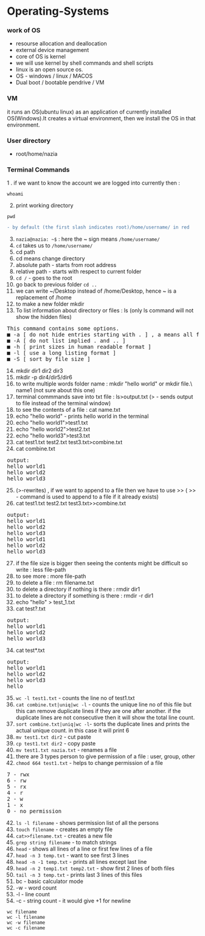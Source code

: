 # Operating-Systems

### work of OS
- resourse allocation and deallocation 
- external device management
- core of OS is kernel
- we will use kernel by shell commands and shell scripts
- linux is an open source os.
- OS - windows / linux / MACOS
- Dual boot / bootable pendrive / VM 
### VM 
it runs an OS(ubuntu linux) as an application of currently installed OS(Windows).It creates a virtual environment, then we install the OS in that environment.
### User directory
- root/home/nazia
### Terminal Commands

1 . if we want to know the account we are logged into currently then :
```console 
whoami
```
2. print working directory 

```console 
pwd
```

```diff 
- by default (the first slash indicates root)/home/username/ in red
```

3. ```nazia@nazia: ~$``` : here the ~ sign means ```/home/username/```
4. ```cd``` takes us to ```/home/username/```
5. cd path
6. cd means change directory
7. absolute path - starts from root address
8. relative path - starts with respect to current folder
9. ```cd /``` - goes to the root
10. go back to previous folder ```cd ..```
11. we can write ~/Desktop instead of /home/Desktop, hence ~ is a replacement of /home
12. to make a new folder mkdir
13. To list information about directory or files : ls (only ls command will not show the hidden files) 
<pre>
This command contains some options.
■ -a [ do not hide entries starting with . ] , a means all files including hidden would be shown
■ -A [ do not list implied . and .. ] 
■ -h [ print sizes in human readable format ]
■ -l [ use a long listing format ]
■ -S [ sort by file size ]
</pre>

14. mkdir dir1 dir2 dir3
15. mkdir -p dir4/dir5/dir6
16. to write multiple words folder name : mkdir "hello world" or mkdir file.\ name1 (not sure about this one)
17. terminal commmands save into txt file : ls>output.txt (> - sends output to file instead of the terminal window)
18. to see the contents of a file : cat name.txt
19. echo "hello world" - prints hello world in the terminal
20. echo "hello world1">test1.txt
21. echo "hello world2">test2.txt
22. echo "hello world3">test3.txt
23. cat test1.txt test2.txt test3.txt>combine.txt
24. cat combine.txt

<pre>
output:
hello world1
hello world2
hello world3
</pre>

25. (>-rewrites) , if we want to append to a file then we have to use >> ( >> - command is used to append to a file if it already exists)
26. cat test1.txt test2.txt test3.txt>>combine.txt
<pre>
output:
hello world1
hello world2
hello world3
hello world1
hello world2
hello world3
</pre>

27. if the file size is bigger then seeing the contents might be difficult so write : less file-path
28. to see more : more file-path
29. to delete a file : rm filename.txt
30. to delete a directory if nothing is there : rmdir dir1
31. to delete a directory if something is there : rmdir -r dir1
32. echo "hello" > test_1.txt
33. cat test?.txt
<pre>
output:
hello world1
hello world2
hello world3
</pre>
34. cat test*.txt

<pre>
output:
hello world1
hello world2
hello world3
hello
</pre>

35. ```wc -l test1.txt``` - counts the line no of test1.txt
36. ```cat combine.txt|uniq|wc -l``` - counts the unique line no of this file but this can remove duplicate lines if they are one after another. if the duplicate lines are not consecutive then it will show the total line count.
37. ```sort combine.txt|uniq|wc -l```- sorts the duplicate lines and prints the actual unique count. in this case it will print 6
38. ```mv test1.txt dir2``` - cut paste
38. ```cp test1.txt dir2``` - copy paste
39. ```mv test1.txt nazia.txt``` - renames a file
40. there are 3 types person to give permission of a file : user, group, other
41. ```chmod 664 test1.txt``` - helps to change permission of a file 
<pre>
7 - rwx
6 - rw
5 - rx
4 - r
2 - w
1 - x
0 - no permission
</pre>
42. ```ls -l filename``` - shows permission list of all the persons
43. ```touch filename``` - creates an empty file
44. ```cat>>filename.txt``` - creates a new file
46. ```grep string filename``` - to match strings
47. ```head``` - shows all lines of a line or first few lines of a file
48. ```head -n 3 temp.txt``` - want to see first 3 lines
49. ```head -n -1 temp.txt``` - prints all lines except last line
50. ```head -n 2 temp1.txt temp2.txt``` - show first 2 lines of both files
51. ```tail -n 3 temp.txt``` - prints last 3 lines of this files
52. bc - basic calculator mode
53. -w - word count 
54. -l - line count 
55. -c - string count - it would give +1 for newline
```console
wc filename
wc -l filename
wc -w filename
wc -c filename

```
